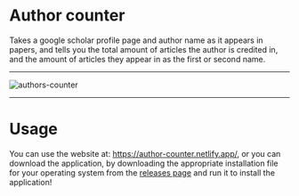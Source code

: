 # Author counter
Takes a google scholar profile page and author name as it appears in papers, and tells you the total amount of articles the author is credited in, and the amount of articles they appear in as the first or second name.

---

![authors-counter](https://github.com/user-attachments/assets/550c3016-9610-437e-bba5-e3eaf872b464)

---

# Usage
You can use the website at: https://author-counter.netlify.app/, or you can download the application, by downloading the appropriate installation file for your operating system from the [releases page](https://github.com/kristiyan-filipov/authors-counter/releases/) and run it to install the application!

